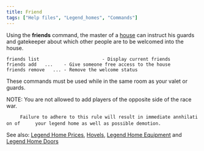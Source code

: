 ```yaml
---
title: Friend
tags: ["Help files", "Legend_homes", "Commands"]
---
```

Using the **friends** command, the master of a
[house](Legend_Homes "wikilink") can instruct his guards and gatekeeper
about which other people are to be welcomed into the house.

`friends list                       - Display current friends`
`friends add `<name1>` `<name2>` ...    - Give someone free access to the house`
`friends remove `<name1>` `<name2>` ... - Remove the welcome status`

These commands must be used while in the same room as your valet or
guards.

NOTE: You are not allowed to add players of the opposite side of the
race war.

`     Failure to adhere to this rule will result in immediate annhilation of`
`     your legend home as well as possible demotion.`

See also: [Legend Home Prices](Legend_Home_Prices "wikilink"),
[Hovels](Hovels "wikilink"), [Legend Home
Equipment](Legend_Home_Equipment "wikilink") and [Legend Home
Doors](Legend_Home_Doors "wikilink")
